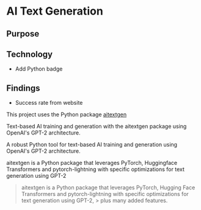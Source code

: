 # AI Text Generation

## Purpose

## Technology
* Add Python badge

## Findings
* Success rate from website

This project uses the Python package [aitextgen](https://docs.aitextgen.io)

Text-based AI training and generation with the aitextgen package using OpenAI's GPT-2 architecture.

A robust Python tool for text-based AI training and generation using OpenAI's GPT-2 architecture.

aitextgen is a Python package that leverages PyTorch, Huggingface Transformers and pytorch-lightning with specific optimizations for text generation using GPT-2

> aitextgen is a Python package that leverages PyTorch, Hugging Face Transformers and pytorch-lightning with specific optimizations for text generation using GPT-2, > plus many added features.
